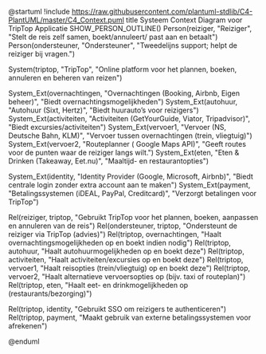 @startuml
!include https://raw.githubusercontent.com/plantuml-stdlib/C4-PlantUML/master/C4_Context.puml
title Systeem Context Diagram voor TripTop Applicatie
SHOW_PERSON_OUTLINE()
Person(reiziger, "Reiziger", "Stelt de reis zelf samen, boekt/annuleert/ past aan en betaalt")
Person(ondersteuner, "Ondersteuner", "Tweede­lijns support; helpt de reiziger bij vragen.")

System(triptop, "TripTop", "Online platform voor het plannen, boeken, annuleren en beheren van reizen")

System_Ext(overnachtingen, "Overnachtingen (Booking, Airbnb, Eigen beheer)", "Biedt overnachtings­mogelijkheden")
System_Ext(autohuur, "Autohuur (Sixt, Hertz)", "Biedt huurauto’s voor reizigers")
System_Ext(activiteiten, "Activiteiten (GetYourGuide, Viator, Tripadvisor)", "Biedt excursies/activiteiten")
System_Ext(vervoer1, "Vervoer (NS, Deutsche Bahn, KLM)", "Vervoer tussen overnachtingen (trein, vliegtuig)")
System_Ext(vervoer2, "Routeplanner ( Google Maps API)", "Geeft routes voor de punten waar de reiziger langs wilt.")
System_Ext(eten, "Eten & Drinken (Takeaway, Eet.nu)", "Maaltijd- en restaurant­opties")

System_Ext(identity, "Identity Provider (Google, Microsoft, Airbnb)", "Biedt centrale login zonder extra account aan te maken")
System_Ext(payment, "Betalings­systemen (iDEAL, PayPal, Creditcard)", "Verzorgt betalingen voor TripTop")

Rel(reiziger, triptop, "Gebruikt TripTop voor het plannen, boeken, aanpassen en annuleren van de reis")
Rel(ondersteuner, triptop, "Ondersteunt de reiziger via TripTop (advies)")
Rel(triptop, overnachtingen, "Haalt overnachtings­mogelijkheden op en boekt indien nodig")
Rel(triptop, autohuur, "Haalt autohuur­mogelijkheden op en boekt deze")
Rel(triptop, activiteiten, "Haalt activiteiten/excursies op en boekt deze")
Rel(triptop, vervoer1, "Haalt reisopties (trein/vliegtuig) op en boekt deze")
Rel(triptop, vervoer2, "Haalt alternatieve vervoersopties op (bijv. taxi of routeplan)")
Rel(triptop, eten, "Haalt eet- en drink­mogelijkheden op (restaurants/bezorging)")

Rel(triptop, identity, "Gebruikt SSO om reizigers te authenticeren")
Rel(triptop, payment, "Maakt gebruik van externe betalings­systemen voor afrekenen")

@enduml
